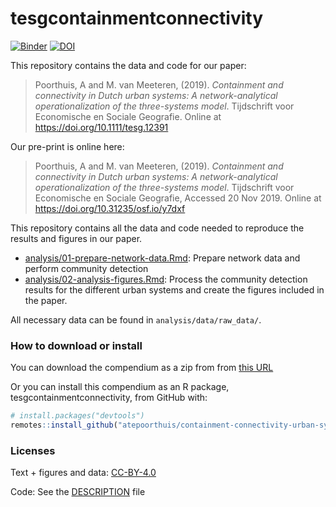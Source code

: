 
<!-- README.md is generated from README.Rmd. Please edit that file -->

# tesgcontainmentconnectivity

[![Binder](https://mybinder.org/badge_logo.svg)](https://mybinder.org/v2/gh/atepoorthuis/containment-connectivity-urban-systems/master?urlpath=rstudio)
[![DOI](https://zenodo.org/badge/220612499.svg)](https://zenodo.org/badge/latestdoi/220612499)

This repository contains the data and code for our paper:

> Poorthuis, A and M. van Meeteren, (2019). *Containment and
> connectivity in Dutch urban systems: A network-analytical
> operationalization of the three-systems model*. Tijdschrift voor
> Economische en Sociale Geografie. Online at
> <https://doi.org/10.1111/tesg.12391>

Our pre-print is online here:

> Poorthuis, A and M. van Meeteren, (2019). *Containment and
> connectivity in Dutch urban systems: A network-analytical
> operationalization of the three-systems model*. Tijdschrift voor
> Economische en Sociale Geografie, Accessed 20 Nov 2019. Online at
> <https://doi.org/10.31235/osf.io/y7dxf>

This repository contains all the data and code needed to reproduce the
results and figures in our
    paper.

  - [analysis/01-prepare-network-data.Rmd](analysis/01-prepare-network-data.md):
    Prepare network data and perform community detection
  - [analysis/02-analysis-figures.Rmd](analysis/02-analysis-figures.md):
    Process the community detection results for the different urban
    systems and create the figures included in the paper.

All necessary data can be found in `analysis/data/raw_data/`.

### How to download or install

You can download the compendium as a zip from from [this
URL](https://github.com/atepoorthuis/containment-connectivity-urban-systems/archive/master.zip)

Or you can install this compendium as an R package,
tesgcontainmentconnectivity, from GitHub with:

``` r
# install.packages("devtools")
remotes::install_github("atepoorthuis/containment-connectivity-urban-systems")
```

### Licenses

Text + figures and data:
[CC-BY-4.0](http://creativecommons.org/licenses/by/4.0/)

Code: See the [DESCRIPTION](DESCRIPTION) file
